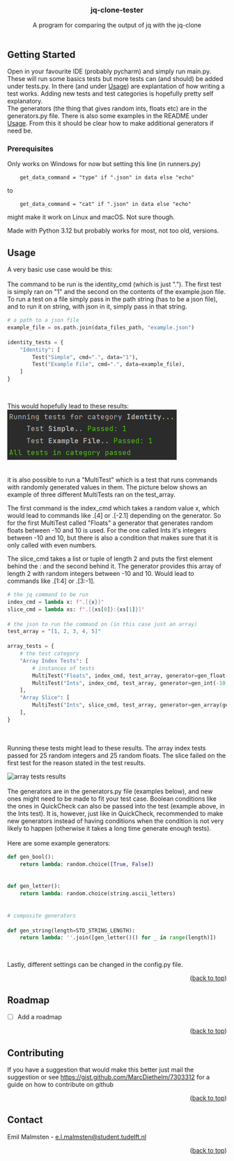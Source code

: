 <a name="readme-top"></a>

<br />
<div align="center">
  <h3 align="center">jq-clone-tester</h3>

  <p align="center">
    A program for comparing the output of jq with the jq-clone
    <br />
    <br />
  </p>
</div>

<!-- GETTING STARTED -->
## Getting Started

Open in your favourite IDE (probably pycharm) and simply run main.py.
These will run some basics tests but more tests can (and should) be added under tests.py.
In there (and under <a href="#usage">Usage</a>) are explantation of how writing a test works. 
Adding new tests and test categories is hopefully pretty self explanatory. 
<br />
The generators (the thing that gives random ints, floats etc) are in the generators.py file.
There is also some examples in the README under <a href="#usage">Usage</a>.
From this it should be clear how to make additional generators if need be.

### Prerequisites
Only works on Windows for now but setting this line (in runners.py)
```
    get_data_command = "type" if ".json" in data else "echo"
```
to 
```
    get_data_command = "cat" if ".json" in data else "echo"
```
might make it work on Linux and macOS. Not sure though.

Made with Python 3.12 but probably works for most, not too old, versions.

<a name="usage"></a>
<!-- USAGE EXAMPLES -->
## Usage
A very basic use case would be this:
<br />
<br />
The command to be run is the identity_cmd (which is just ".").
The first test is simply ran on "1" and the second on the contents of the example.json file.
To run a test on a file simply pass in the path string (has to be a json file), 
and to run it on string, with json in it, simply pass in that string.
<br />
```python
# a path to a json file
example_file = os.path.join(data_files_path, "example.json")

identity_tests = {
    "Identity": [
        Test("Simple", cmd=".", data="1"),
        Test("Example File", cmd=".", data=example_file),
    ]
}
```

<br />

This would hopefully lead to these results:
<br />
![img.png](imgs/img.png)
<br />
<br />
<br />
it is also possible to run a "MultiTest" which is a test that runs commands with randomly generated values in them. 
The picture below shows an example of three different MultiTests ran on the test_array. 

The first command is the index_cmd which takes a random value x,
which would lead to commands like .[4] or .[-2.1] depending on the generator.
So for the first MultiTest called "Floats" a generator
that generates random floats between -10 and 10 is used. For the one called Ints it's integers between -10 and 10, 
but there is also a condition that makes sure that it is only called with even numbers. 

The slice_cmd takes a list or tuple of length 2 and puts the first element behind the : and the second behind it. 
The generator provides this array of length 2 with random integers between -10 and 10. Would lead to commands like .[1:4] or .[3:-1].

``` python
# the jq command to be run
index_cmd = lambda x: f".[{x}]"
slice_cmd = lambda xs: f".[{xs[0]}:{xs[1]}]"

# the json to run the command on (in this case just an array)
test_array = "[1, 2, 3, 4, 5]"

array_tests = {
    # the test category
    "Array Index Tests": [
        # instances of tests
        MultiTest("Floats", index_cmd, test_array, generator=gen_float(-10, 10)),
        MultiTest("Ints", index_cmd, test_array, generator=gen_int(-10, 10), condition=lambda x: x % 2 == 0),
    ],
    "Array Slice": [
        MultiTest("Ints", slice_cmd, test_array, generator=gen_array(gen_int(-10, 10), length=2)),
    ],
}
```
<br />
<br /> 
Running these tests might lead to these results. The array index tests passed for 25 random integers and 25 random floats.
The slice failed on the first test for the reason stated in the test results.
<br /> 

![array tests results](https://user-images.githubusercontent.com/95422056/222480432-2858c332-92b0-4bb8-bdfa-0a99b73bb229.png)
<br />
<br />
The generators are in the generators.py file (examples below), and new ones might need to be made to fit your test case.
Boolean conditions like the ones in QuickCheck can also be passed into the test (example above, in the Ints test).
It is, however, just like in QuickCheck, recommended to make new generators instead of having conditions when the condition is not
very likely to happen (otherwise it takes a long time generate enough tests). 
<br />
<br />
Here are some example generators:
<br />
```python
def gen_bool():
    return lambda: random.choice([True, False])


def gen_letter():
    return lambda: random.choice(string.ascii_letters)


# composite generators

def gen_string(length=STD_STRING_LENGTH):
    return lambda: ''.join([gen_letter()() for _ in range(length)])
```
<br />

Lastly, different settings can be changed in the config.py file.


<p align="right">(<a href="#readme-top">back to top</a>)</p>


<!-- ROADMAP -->
## Roadmap

- [ ] Add a roadmap

<p align="right">(<a href="#readme-top">back to top</a>)</p>


<!-- CONTRIBUTING -->
## Contributing

If you have a suggestion that would make this better just mail the suggestion 
or see https://gist.github.com/MarcDiethelm/7303312 for a guide on how to contribute on github

<p align="right">(<a href="#readme-top">back to top</a>)</p>


<!-- CONTACT -->
## Contact

Emil Malmsten - e.l.malmsten@student.tudelft.nl

<p align="right">(<a href="#readme-top">back to top</a>)</p>


<!-- MARKDOWN LINKS & IMAGES -->
<!-- https://www.markdownguide.org/basic-syntax/#reference-style-links -->

